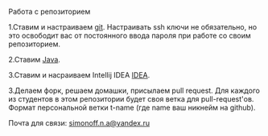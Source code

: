 Работа с репозиторием

1.Ставим и настраиваем [git](https://1cloud.ru/help/windows/sistemy-kontrolya-versij-git-v-windows). Настраивать ssh ключи не обязательно, но это освободит вас от постоянного ввода пароля при работе со своим репозиторием.

2.Ставим [Java](https://www.oracle.com/technetwork/java/javase/downloads/jdk10-downloads-4416644.html).

3.Ставим и насраиваем Intellij IDEA [IDEA](https://geekbrains.ru/posts/intellij_idea_setup).

3.Делаем форк, решаем домашки, присылаем pull request. Для каждого из студентов в этом репозитории будет своя ветка для pull-request'ов. Формат персональной ветки t-name (где name ваш никнейм на github).

Почта для связи: simonoff.n.a@yandex.ru
